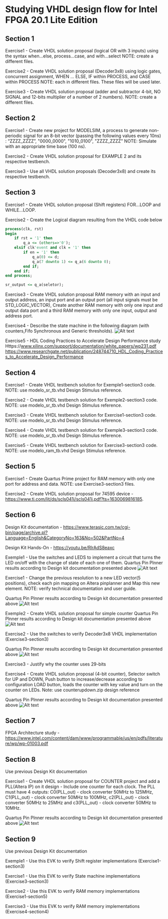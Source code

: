 # Studying VHDL design flow for Intel FPGA 20.1 Lite Edition

## Section 1 
Exercise1 - Create VHDL solution proposal (logical OR with 3 inputs) using the syntax when...else, process...case, and with...select
NOTE: create a different files.

Exercise2 - Create VHDL solution proposal (Decoder3x8) using logic gates, concurrent assignment, WHEN ... ELSE, IF within PROCESS, and CASE within PROCESS
NOTE: each in different files. These files will be used later.

Exercise3 - Create VHDL solution proposal (adder and subtractor 4-bit, NO SIGNAL and 12-bits multiplier of a number of 2 numbers).
NOTE: create a different files.

## Section 2 
Exercise1 - Create new project for MODELSIM, a process to generate non-periodic signal for an 8-bit vector (passing the following values every 10ns) : “ZZZZ_ZZZZ”, "0000_0000", "1010_0100", "ZZZZ_ZZZZ"
NOTE: Simulate with an appropriate time base (100 ns).

Exercise2 - Create VHDL solution proposal for EXAMPLE 2 and its respective testbench.

Exercise3 - Use all VHDL solution proposals (Decoder3x8) and create its respective testbench.

## Section 3 
Exercise1 - Create VHDL solution proposal (Shift registers) FOR...LOOP and WHILE...LOOP.

Exercise2 - Create the Logical diagram resulting from the VHDL code below
```VHDL
process(clk, rst)
begin
	if rst = '1' then
		q_a <= (others=>'0'); 
	elsif clk'event and clk = '1' then
		if en = '1' then
			q_a(0) <= d;
			q_a(7 downto 1) <= q_a(6 downto 0);
		end if;
	end if;
end process;

sr_output <= q_a(seletor);
```

Exercise3 - Create VHDL solution proposal RAM memory with an input and output address, an input port and an output port (all input signals must be STD_LOGIC_VECTOR), Create another RAM memory with only one input and output data port and a third RAM memory with only one input, output and address port.

Exercise4 - Describe the state machine in the following diagram (with counters,Fifo Synchronous and Generic thresholds).
![Alt text](https://github.com/ldrssantos/Learning_FPGA/blob/main/Section3/Exercise4/source/StateMachine.png?raw=true)

Exercise5 - HDL Coding Practices to Accelerate Design Performance study  
Https://www.xilinx.com/support/documentation/white_papers/wp231.pdf
https://www.researchgate.net/publication/248744710_HDL_Coding_Practices_to_Accelerate_Design_Performance

## Section 4 
Exercise1 - Create VHDL testbench solution for Exemple1-section3 code. 
NOTE: use modelo_sr_tb.vhd Design Stimulus reference. 

Exercise2 - Create VHDL testbench solution for Exemple2-section3 code. 
NOTE: use modelo_sr_tb.vhd Design Stimulus reference. 

Exercise3 - Create VHDL testbench solution for Exercise1-section3 code. 
NOTE: use modelo_sr_tb.vhd Design Stimulus reference. 

Exercise4 - Create VHDL testbench solution for Exemple3-section3 code. 
NOTE: use modelo_sr_tb.vhd Design Stimulus reference.

Exercise5 - Create VHDL testbench solution for Exercise3-section3 code. 
NOTE: use modelo_ram_tb.vhd Design Stimulus reference.   

## Section 5 
Exercise1 - Create Quartus Prime project for RAM memory with only one port for address and data.
NOTE: use Exercise3-section3 files.

Exercise2 - Create VHDL solution proposal for 74595 device - https://www.ti.com/lit/ds/scls041i/scls041i.pdf?ts=1630069816185.

## Section 6 
Design Kit documentation - https://www.terasic.com.tw/cgi-bin/page/archive.pl?Language=English&CategoryNo=163&No=502&PartNo=4

Design Kit Hands-On - https://youtu.be/RlrAdS8eaxc

Exemple1 - Use the switches and LEDS to implement a circuit that turns the LED on/off with the change of state of each one of them.
Quartus Pin Plnner results according to Design kit documentation presented above
![Alt text](https://github.com/ldrssantos/Learning_FPGA/blob/main/Section6/Exemple1/source/PinPlanner-results.jpg?raw=true)

Exercise1 - Change the previous resolution to a new LED vector(5 positions), check each pin mapping on Altera pinplanner and Map this new element. NOTE: verify technical documentation and user guide.

Quartus Pin Plnner results according to Design kit documentation presented above
![Alt text](https://github.com/ldrssantos/Learning_FPGA/blob/main/Section6/Exercise1/source/PinPlanner-results.jpg?raw=true)

Exemple2 - Create VHDL solution proposal for simple counter
Quartus Pin Plnner results according to Design kit documentation presented above
![Alt text](https://github.com/ldrssantos/Learning_FPGA/blob/main/Section6/Exemple2/source/PinMap%20-%20results.jpg?raw=true)

Exercise2 - Use the switches to verify Decoder3x8 VHDL implementation (Exercise3-section3)

Quartus Pin Plnner results according to Design kit documentation presented above
![Alt text](https://github.com/ldrssantos/Learning_FPGA/blob/main/Section6/Exercise2/source/PinMap-results.jpg?raw=true)

Exercise3 - Justify why the counter uses 29-bits

Exercise4 - Create VHDL solution proposal (4-bit counter), Selector switch for UP and DOWN, Push button to increase/decrease according to configuration
LOAD button, loads the counter with key value and turn on the counter on LEDs.
Note: use counterupdown.zip design reference 

Quartus Pin Plnner results according to Design kit documentation presented above
![Alt text](https://github.com/ldrssantos/Learning_FPGA/blob/main/Section6/Exercise4/source/PinMap-results.jpg?raw=true)

## Section 7 
FPGA Architecture study - https://www.intel.com/content/dam/www/programmable/us/en/pdfs/literature/wp/wp-01003.pdf

## Section 8 
Use previous Design Kit documentation

Exercise1 - Create VHDL solution proposal for COUNTER project and add a PLL(Altera IP) on it design - Include one counter for each clock.
The PLL must have 4 outputs: C0(PLL_out) - clock converter 50MHz to 125MHz, C1(PLL_out) - clock converter 50MHz to 100MHz, c2(PLL_out) - clock converter 50MHz to 25MHz and c3(PLL_out) - clock converter 50MHz to 10MHz.

Quartus Pin Plnner results according to Design kit documentation presented above
![Alt text](https://github.com/ldrssantos/Learning_FPGA/blob/main/Section8/Exercise1/source/PinMap-results.jpg?raw=true)

	
## Section 9 
Use previous Design Kit documentation

Exemple1 - Use this EVK to verify Shift register implementations (Exercise1-section3) 

Exercise1 - Use this EVK to verify State machine implementations (Exercise3-section3)

Exercise2 - Use this EVK to verify RAM memory implementations (Exercise1-section5) 

Exercise3 - Use this EVK to verify RAM memory implementations (Exercise4-section4) 
